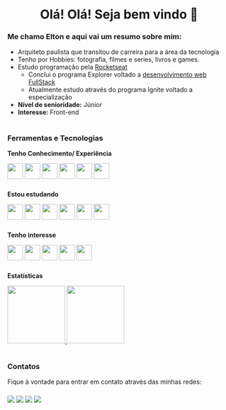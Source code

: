 <h1 align="center"> Olá! Olá! Seja bem vindo 👋</h1>
<h3><strong>Me chamo Elton e aqui vai um resumo sobre mim: </strong></h3>

- Arquiteto paulista que transitou de carreira para a área da tecnologia
- Tenho por Hobbies: fotografia, filmes e series, livros e games.
- Estudo programação pela [Rocketseat](https://rocketseat.com.br)
  - Conclui o programa Explorer voltado a [desenvolvimento web FullStack](https://app.rocketseat.com.br/certificates/61de12de-aee0-4b49-8ca6-96274f405a58)
  - Atualmente estudo através do programa Ignite voltado a especialização
- **Nível de senioridade:** Júnior
- **Interesse:** Front-end

#

<h3><strong>Ferramentas e Tecnologias</strong></h3>

**Tenho Conhecimento/ Experiência**
<div>
  <img src="https://cdn.jsdelivr.net/gh/devicons/devicon/icons/github/github-original.svg" width="35" heigth="35"/>
  <img src="https://cdn.jsdelivr.net/gh/devicons/devicon/icons/vscode/vscode-original.svg" width="35" heigth="35"/>
  <img src="https://cdn.jsdelivr.net/gh/devicons/devicon/icons/html5/html5-plain.svg" width="35" heigth="35"/>
  <img src="https://cdn.jsdelivr.net/gh/devicons/devicon/icons/css3/css3-plain.svg" width="35" heigth="35"/>
  <img src="https://cdn.jsdelivr.net/gh/devicons/devicon/icons/javascript/javascript-original.svg" width="35" heigth="35"/>
  <img src="https://cdn.jsdelivr.net/gh/devicons/devicon/icons/react/react-original.svg" width="35" heigth="35"/>
</div>

###

**Estou estudando**
<div>
  <img src="https://cdn.jsdelivr.net/gh/devicons/devicon/icons/javascript/javascript-original.svg" width="35" heigth="35"/>
  <img src="https://cdn.jsdelivr.net/gh/devicons/devicon/icons/react/react-original.svg" width="35" heigth="35"/>
  <img src="https://cdn.jsdelivr.net/gh/devicons/devicon/icons/typescript/typescript-original.svg" width="35" heigth="35"/>
  <img src="https://cdn.jsdelivr.net/gh/devicons/devicon/icons/nodejs/nodejs-original.svg" width="35" heigth="35"/>
  <img src="https://cdn.jsdelivr.net/gh/devicons/devicon/icons/sqlite/sqlite-original.svg" width="35" heigth="35"/>
  <img src="https://cdn.jsdelivr.net/gh/devicons/devicon/icons/nextjs/nextjs-line.svg" width="35" heigth="35"/>
</div>

###

**Tenho interesse**
<div>
  <img src="https://cdn.jsdelivr.net/gh/devicons/devicon/icons/python/python-original.svg" width="35" heigth="35"/>
  <img src="https://cdn.jsdelivr.net/gh/devicons/devicon/icons/java/java-original.svg" width="35" heigth="35"/>
  <img src="https://cdn.jsdelivr.net/gh/devicons/devicon/icons/elixir/elixir-original.svg" width="35" heigth="35"/>
  <img src="https://cdn.jsdelivr.net/gh/devicons/devicon/icons/tailwindcss/tailwindcss-plain.svg" width="35" heigth="35"/>
  <img src="https://cdn.jsdelivr.net/gh/devicons/devicon/icons/redux/redux-original.svg" width="35" heigth="35"/>
</div>

###

**Estatísticas**

<div align="left">
<a href="https://github.com/EltonPrado">
<img 
  height="130em" 
  src="https://github-readme-stats.vercel.app/api/top-langs/?username=EltonPrado&layout=compact&show_icons=true&theme=transparent&include_all_commits=true&count_private=true&title_color=F1EFEF"/>
<img height="130em" src="https://github-readme-stats.vercel.app/api?username=eltonprado&show_icons=true&theme=transparent&title_color=F1EFEF" />
</a>
</div>

#

<h3><strong>Contatos</strong></h3>
Fique à vontade para entrar em contato através das minhas redes:

###

<div>
  <a href="https://www.linkedin.com/in/elton-prado" target="_blank"><img src="https://img.shields.io/badge/-LinkedIn-%230077B5?style=for-the-badge&logo=linkedin&logoColor=white" target="_blank"></a>
  <a href="https://api.whatsapp.com/send/?phone=%2B5511981874061&text&app_absent=0" target="_blank"><img src="https://img.shields.io/badge/WhatsApp-25D366?style=for-the-badge&logo=whatsapp&logoColor=white" target="_blank"></a>
  <a href = "mailto:eltonm.prado@gmail.com"><img src="https://img.shields.io/badge/-Gmail-%23333?style=for-the-badge&logo=gmail&logoColor=white" target="_blank"></a>
  <a href="https://www.instagram.com/tonsprado/" target="_blank"><img src="https://img.shields.io/badge/-Instagram-%23E4405F?style=for-the-badge&logo=instagram&logoColor=white" target="_blank"></a>
</div>
